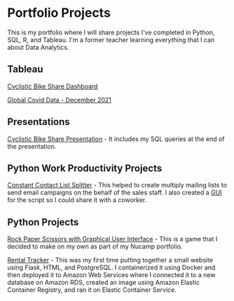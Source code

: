 # Portfolio Projects

This is my portfolio where I will share projects I've completed in Python, SQL, R, and Tableau. I'm a former teacher learning
everything that I can about Data Analytics.

## Tableau

[Cyclistic Bike Share Dashboard](https://public.tableau.com/views/CyclisticBicycleRentalDataMembersv_CasualRiders/Dashboard1?:language=en-US&:display_count=n&:origin=viz_share_link) 

[Global Covid Data - December 2021](https://public.tableau.com/views/GlobalCovidDataDashboardDecember2021-Portfolio/Dashboard1?:language=en-US&:display_count=n&:origin=viz_share_link)

## Presentations

[Cyclistic Bike Share Presentation](https://docs.google.com/presentation/d/1Omxdm-CX72FnN-4j-oA7WHJS4WoApaaGYp8-pN8kG_o/edit?usp=sharing) - It includes my SQL queries at the end of the presentation.

## Python Work Productivity Projects 

[Constant Contact List Splitter](https://github.com/kifzig/emailblast_splitter) - This helped to create multiply mailing lists to send email campaigns on the behalf of the sales staff. I also created a [GUI](https://drive.google.com/file/d/1yul9tvsQsGZA5KOtS0mPl0BoDa0HJ9Dl/view) for the script so I could share it with a coworker.

## Python Projects

[Rock Paper Scissors with Graphical User Interface](https://github.com/kifzig/rock-paper-scissors) - This is a game that I decided to make on my own as part of my Nucamp portfolio.

[Rental Tracker](https://github.com/kifzig/aws_rental) - This was my first time putting together a small website using Flask, HTML, and PostgreSQL. I containerized it using Docker and then deployed it to Amazon Web Services where I connected it to a new database on Amazon RDS, created an image using Amazon Elastic Container Registry, and ran it on Elastic Container Service.
